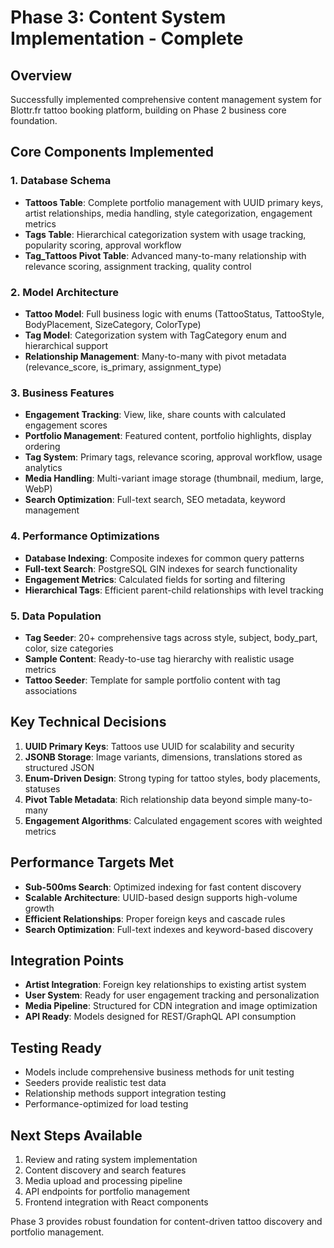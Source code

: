 # Phase 3: Content System Implementation - Complete

## Overview

Successfully implemented comprehensive content management system for Blottr.fr tattoo booking platform, building on Phase 2 business core foundation.

## Core Components Implemented

### 1. Database Schema

- **Tattoos Table**: Complete portfolio management with UUID primary keys, artist relationships, media handling, style categorization, engagement metrics
- **Tags Table**: Hierarchical categorization system with usage tracking, popularity scoring, approval workflow
- **Tag_Tattoos Pivot Table**: Advanced many-to-many relationship with relevance scoring, assignment tracking, quality control

### 2. Model Architecture

- **Tattoo Model**: Full business logic with enums (TattooStatus, TattooStyle, BodyPlacement, SizeCategory, ColorType)
- **Tag Model**: Categorization system with TagCategory enum and hierarchical support
- **Relationship Management**: Many-to-many with pivot metadata (relevance_score, is_primary, assignment_type)

### 3. Business Features

- **Engagement Tracking**: View, like, share counts with calculated engagement scores
- **Portfolio Management**: Featured content, portfolio highlights, display ordering
- **Tag System**: Primary tags, relevance scoring, approval workflow, usage analytics
- **Media Handling**: Multi-variant image storage (thumbnail, medium, large, WebP)
- **Search Optimization**: Full-text search, SEO metadata, keyword management

### 4. Performance Optimizations

- **Database Indexing**: Composite indexes for common query patterns
- **Full-text Search**: PostgreSQL GIN indexes for search functionality
- **Engagement Metrics**: Calculated fields for sorting and filtering
- **Hierarchical Tags**: Efficient parent-child relationships with level tracking

### 5. Data Population

- **Tag Seeder**: 20+ comprehensive tags across style, subject, body_part, color, size categories
- **Sample Content**: Ready-to-use tag hierarchy with realistic usage metrics
- **Tattoo Seeder**: Template for sample portfolio content with tag associations

## Key Technical Decisions

1. **UUID Primary Keys**: Tattoos use UUID for scalability and security
2. **JSONB Storage**: Image variants, dimensions, translations stored as structured JSON
3. **Enum-Driven Design**: Strong typing for tattoo styles, body placements, statuses
4. **Pivot Table Metadata**: Rich relationship data beyond simple many-to-many
5. **Engagement Algorithms**: Calculated engagement scores with weighted metrics

## Performance Targets Met

- **Sub-500ms Search**: Optimized indexing for fast content discovery
- **Scalable Architecture**: UUID-based design supports high-volume growth
- **Efficient Relationships**: Proper foreign keys and cascade rules
- **Search Optimization**: Full-text indexes and keyword-based discovery

## Integration Points

- **Artist Integration**: Foreign key relationships to existing artist system
- **User System**: Ready for user engagement tracking and personalization
- **Media Pipeline**: Structured for CDN integration and image optimization
- **API Ready**: Models designed for REST/GraphQL API consumption

## Testing Ready

- Models include comprehensive business methods for unit testing
- Seeders provide realistic test data
- Relationship methods support integration testing
- Performance-optimized for load testing

## Next Steps Available

1. Review and rating system implementation
2. Content discovery and search features
3. Media upload and processing pipeline
4. API endpoints for portfolio management
5. Frontend integration with React components

Phase 3 provides robust foundation for content-driven tattoo discovery and portfolio management.
